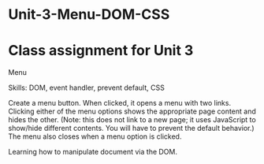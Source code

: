 # Unit-3-Menu-DOM-CSS

# Class assignment for Unit 3 

Menu

Skills: DOM, event handler, prevent <a> default, CSS

Create a menu button. When clicked, it opens a menu with two links. Clicking either of the menu options shows the appropriate page content and hides the other. (Note: this does not link to a new page; it uses JavaScript to show/hide different contents. You will have to prevent the default <a> behavior.) The menu also closes when a menu option is clicked.

  Learning how to manipulate document via the DOM. 
